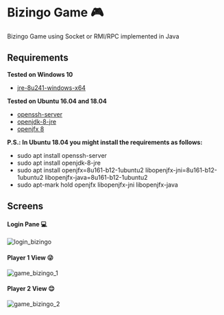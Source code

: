 # Bizingo Game :video_game:
Bizingo Game using Socket or RMI/RPC implemented in Java

## Requirements
**Tested on Windows 10**
- [jre-8u241-windows-x64](https://www.oracle.com/java/technologies/javase-jre8-downloads.html)

**Tested on Ubuntu 16.04 and 18.04**
- [openssh-server](https://help.ubuntu.com/lts/serverguide/openssh-server.html)
- [openjdk-8-jre](https://openjdk.java.net/install/)
- [openjfx 8](https://wiki.openjdk.java.net/display/OpenJFX/Building+OpenJFX+8u)

**P.S.: In Ubuntu 18.04 you might install the requirements as follows:**
- sudo apt install openssh-server
- sudo apt install openjdk-8-jre
- sudo apt install openjfx=8u161-b12-1ubuntu2 libopenjfx-jni=8u161-b12-1ubuntu2 libopenjfx-java=8u161-b12-1ubuntu2
- sudo apt-mark hold openjfx libopenjfx-jni libopenjfx-java

## Screens

#### Login Pane :computer:
![login_bizingo](https://user-images.githubusercontent.com/19287934/76585173-7eab3480-64bc-11ea-8e4d-dd346ac5713f.png)

#### Player 1 View :stuck_out_tongue_winking_eye:
![game_bizingo_1](https://user-images.githubusercontent.com/19287934/74614502-1f454900-50f7-11ea-99f2-09ee9d8dffbf.png)

#### Player 2 View :relieved:
![game_bizingo_2](https://user-images.githubusercontent.com/19287934/74614484-00df4d80-50f7-11ea-9820-5ef55b57b058.png)


